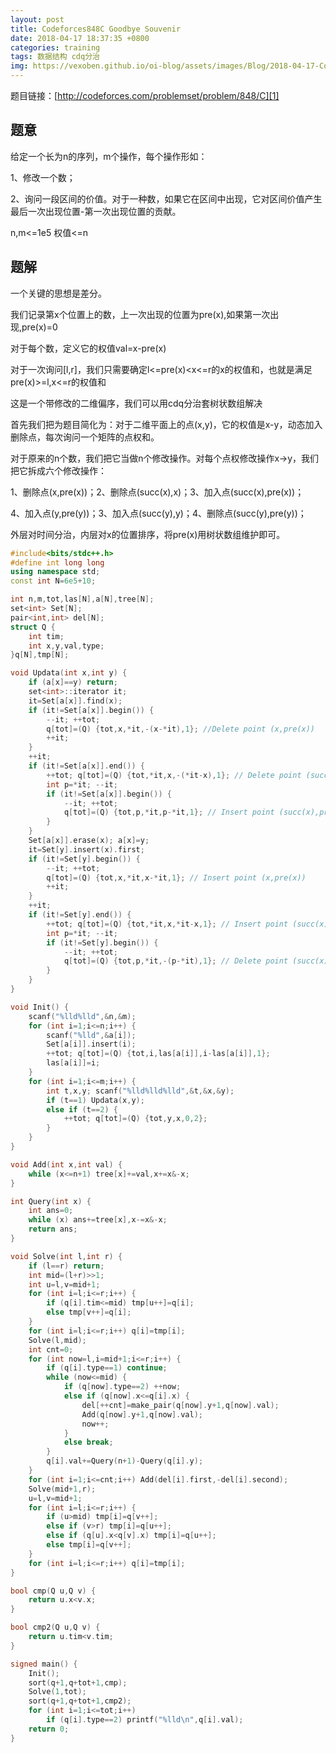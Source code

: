 ```yaml
---
layout: post
title: Codeforces848C Goodbye Souvenir
date: 2018-04-17 18:37:35 +0800
categories: training
tags: 数据结构 cdq分治 
img: https://vexoben.github.io/oi-blog/assets/images/Blog/2018-04-17-Codeforces848C-Goodbye-Souvenir.JPG
---
```


题目链接：[http://codeforces.com/problemset/problem/848/C][1]

## **题意**

给定一个长为n的序列，m个操作，每个操作形如：

1、修改一个数；

2、询问一段区间的价值。对于一种数，如果它在区间中出现，它对区间价值产生最后一次出现位置-第一次出现位置的贡献。

n,m<=1e5  权值<=n

## **题解**

一个关键的思想是差分。

我们记录第x个位置上的数，上一次出现的位置为pre(x),如果第一次出现,pre(x)=0

对于每个数，定义它的权值val=x-pre(x)

对于一次询问[l,r]，我们只需要确定l<=pre(x)<x<=r的x的权值和，也就是满足pre(x)>=l,x<=r的权值和

这是一个带修改的二维偏序，我们可以用cdq分治套树状数组解决

首先我们把为题目简化为：对于二维平面上的点(x,y)，它的权值是x-y，动态加入删除点，每次询问一个矩阵的点权和。

对于原来的n个数，我们把它当做n个修改操作。对每个点权修改操作x->y，我们把它拆成六个修改操作：

1、删除点(x,pre(x))；2、删除点(succ(x),x)；3、加入点(succ(x),pre(x))；

4、加入点(y,pre(y))；3、加入点(succ(y),y)；4、删除点(succ(y),pre(y))；

外层对时间分治，内层对x的位置排序，将pre(x)用树状数组维护即可。

```cpp
#include<bits/stdc++.h>
#define int long long
using namespace std;
const int N=6e5+10;

int n,m,tot,las[N],a[N],tree[N];
set<int> Set[N];
pair<int,int> del[N];
struct Q {
	int tim;
	int x,y,val,type;
}q[N],tmp[N];

void Updata(int x,int y) {
	if (a[x]==y) return;
	set<int>::iterator it;
	it=Set[a[x]].find(x);
	if (it!=Set[a[x]].begin()) {
		--it; ++tot; 
		q[tot]=(Q) {tot,x,*it,-(x-*it),1}; //Delete point (x,pre(x))
		++it;
	}
	++it;
	if (it!=Set[a[x]].end()) {
		++tot; q[tot]=(Q) {tot,*it,x,-(*it-x),1}; // Delete point (succ(x),x);
		int p=*it; --it;
		if (it!=Set[a[x]].begin()) {
			--it; ++tot;
			q[tot]=(Q) {tot,p,*it,p-*it,1}; // Insert point (succ(x),pre(x))
		}
	}
	Set[a[x]].erase(x); a[x]=y;
	it=Set[y].insert(x).first;
	if (it!=Set[y].begin()) {
		--it; ++tot;
		q[tot]=(Q) {tot,x,*it,x-*it,1}; // Insert point (x,pre(x))
		++it;
	}
	++it;
	if (it!=Set[y].end()) {
		++tot; q[tot]=(Q) {tot,*it,x,*it-x,1}; // Insert point (succ(x),x)
		int p=*it; --it;
		if (it!=Set[y].begin()) {
			--it; ++tot;
			q[tot]=(Q) {tot,p,*it,-(p-*it),1}; // Delete point (succ(x),pre(x))
		}
	}
}

void Init() {
	scanf("%lld%lld",&n,&m);
	for (int i=1;i<=n;i++) {
		scanf("%lld",&a[i]);
		Set[a[i]].insert(i);
		++tot; q[tot]=(Q) {tot,i,las[a[i]],i-las[a[i]],1};
		las[a[i]]=i;
	}
	for (int i=1;i<=m;i++) {
		int t,x,y; scanf("%lld%lld%lld",&t,&x,&y);
		if (t==1) Updata(x,y);
		else if (t==2) {
			++tot; q[tot]=(Q) {tot,y,x,0,2};
		}
	}
}

void Add(int x,int val) {
	while (x<=n+1) tree[x]+=val,x+=x&-x; 
}

int Query(int x) {
	int ans=0;
	while (x) ans+=tree[x],x-=x&-x;
	return ans;
}

void Solve(int l,int r) {
	if (l==r) return;
	int mid=(l+r)>>1;
	int u=l,v=mid+1;
	for (int i=l;i<=r;i++) {
		if (q[i].tim<=mid) tmp[u++]=q[i];
		else tmp[v++]=q[i];
	}
	for (int i=l;i<=r;i++) q[i]=tmp[i];
	Solve(l,mid);
	int cnt=0;
	for (int now=l,i=mid+1;i<=r;i++) {
		if (q[i].type==1) continue;
		while (now<=mid) {
			if (q[now].type==2) ++now;
			else if (q[now].x<=q[i].x) {
				del[++cnt]=make_pair(q[now].y+1,q[now].val);
				Add(q[now].y+1,q[now].val);
				now++;
			}
			else break;
		}
		q[i].val+=Query(n+1)-Query(q[i].y);
	}
	for (int i=1;i<=cnt;i++) Add(del[i].first,-del[i].second);
	Solve(mid+1,r);
	u=l,v=mid+1;
	for (int i=l;i<=r;i++) {
		if (u>mid) tmp[i]=q[v++];
		else if (v>r) tmp[i]=q[u++];
		else if (q[u].x<q[v].x) tmp[i]=q[u++];
		else tmp[i]=q[v++];
	}
	for (int i=l;i<=r;i++) q[i]=tmp[i];
}

bool cmp(Q u,Q v) {
	return u.x<v.x;
}

bool cmp2(Q u,Q v) {
	return u.tim<v.tim;
}

signed main() {
	Init();
	sort(q+1,q+tot+1,cmp);
	Solve(1,tot);
	sort(q+1,q+tot+1,cmp2);
	for (int i=1;i<=tot;i++)
		if (q[i].type==2) printf("%lld\n",q[i].val);
	return 0;
}
```

[1]: http://codeforces.com/problemset/problem/848/C